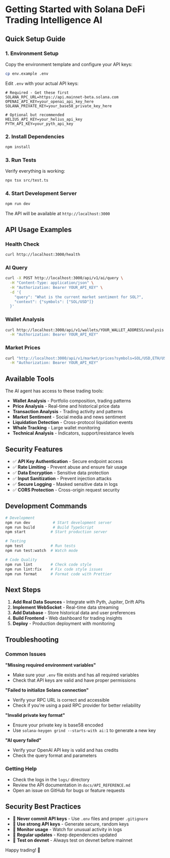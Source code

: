 # Getting Started with Solana DeFi Trading Intelligence AI

## Quick Setup Guide

### 1. Environment Setup

Copy the environment template and configure your API keys:

```bash
cp env.example .env
```

Edit `.env` with your actual API keys:

```env
# Required - Get these first
SOLANA_RPC_URL=https://api.mainnet-beta.solana.com
OPENAI_API_KEY=your_openai_api_key_here
SOLANA_PRIVATE_KEY=your_base58_private_key_here

# Optional but recommended
HELIUS_API_KEY=your_helius_api_key
PYTH_API_KEY=your_pyth_api_key
```

### 2. Install Dependencies

```bash
npm install
```

### 3. Run Tests

Verify everything is working:

```bash
npx tsx src/test.ts
```

### 4. Start Development Server

```bash
npm run dev
```

The API will be available at `http://localhost:3000`

## API Usage Examples

### Health Check
```bash
curl http://localhost:3000/health
```

### AI Query
```bash
curl -X POST http://localhost:3000/api/v1/ai/query \
  -H "Content-Type: application/json" \
  -H "Authorization: Bearer YOUR_API_KEY" \
  -d '{
    "query": "What is the current market sentiment for SOL?",
    "context": {"symbols": ["SOL/USD"]}
  }'
```

### Wallet Analysis
```bash
curl http://localhost:3000/api/v1/wallets/YOUR_WALLET_ADDRESS/analysis \
  -H "Authorization: Bearer YOUR_API_KEY"
```

### Market Prices
```bash
curl "http://localhost:3000/api/v1/market/prices?symbols=SOL/USD,ETH/USD" \
  -H "Authorization: Bearer YOUR_API_KEY"
```

## Available Tools

The AI agent has access to these trading tools:

- **Wallet Analysis** - Portfolio composition, trading patterns
- **Price Analysis** - Real-time and historical price data
- **Transaction Analysis** - Trading activity and patterns
- **Market Sentiment** - Social media and news sentiment
- **Liquidation Detection** - Cross-protocol liquidation events
- **Whale Tracking** - Large wallet monitoring
- **Technical Analysis** - Indicators, support/resistance levels

## Security Features

- ✅ **API Key Authentication** - Secure endpoint access
- ✅ **Rate Limiting** - Prevent abuse and ensure fair usage
- ✅ **Data Encryption** - Sensitive data protection
- ✅ **Input Sanitization** - Prevent injection attacks
- ✅ **Secure Logging** - Masked sensitive data in logs
- ✅ **CORS Protection** - Cross-origin request security

## Development Commands

```bash
# Development
npm run dev          # Start development server
npm run build        # Build TypeScript
npm start           # Start production server

# Testing
npm test            # Run tests
npm run test:watch  # Watch mode

# Code Quality
npm run lint        # Check code style
npm run lint:fix    # Fix code style issues
npm run format      # Format code with Prettier
```

## Next Steps

1. **Add Real Data Sources** - Integrate with Pyth, Jupiter, Drift APIs
2. **Implement WebSocket** - Real-time data streaming
3. **Add Database** - Store historical data and user preferences
4. **Build Frontend** - Web dashboard for trading insights
5. **Deploy** - Production deployment with monitoring

## Troubleshooting

### Common Issues

**"Missing required environment variables"**
- Make sure your `.env` file exists and has all required variables
- Check that API keys are valid and have proper permissions

**"Failed to initialize Solana connection"**
- Verify your RPC URL is correct and accessible
- Check if you're using a paid RPC provider for better reliability

**"Invalid private key format"**
- Ensure your private key is base58 encoded
- Use `solana-keygen grind --starts-with ai:1` to generate a new key

**"AI query failed"**
- Verify your OpenAI API key is valid and has credits
- Check the query format and parameters

### Getting Help

- Check the logs in the `logs/` directory
- Review the API documentation in `docs/API_REFERENCE.md`
- Open an issue on GitHub for bugs or feature requests

## Security Best Practices

- 🔐 **Never commit API keys** - Use `.env` files and proper `.gitignore`
- 🔐 **Use strong API keys** - Generate secure, random keys
- 🔐 **Monitor usage** - Watch for unusual activity in logs
- 🔐 **Regular updates** - Keep dependencies updated
- 🔐 **Test on devnet** - Always test on devnet before mainnet

Happy trading! 🚀
